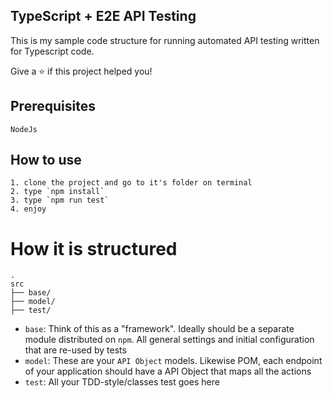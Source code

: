 ## TypeScript + E2E API Testing
This is my sample code structure for running automated API testing written for Typescript code.

Give a ⭐️ if this project helped you!


## Prerequisites
```
NodeJs 
```


## How to use

```
1. clone the project and go to it's folder on terminal
2. type `npm install`
3. type `npm run test`
4. enjoy
```

# How it is structured

```
.
src
├── base/
├── model/
├── test/
```

- `base`: Think of this as a "framework". Ideally should be a separate module distributed on `npm`. All general settings and initial configuration that are re-used by tests
- `model`: These are your `API Object` models. Likewise POM, each endpoint of your application should have a API Object that maps all the actions
- `test`: All your TDD-style/classes test goes here 

